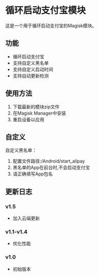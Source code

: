# 循环启动支付宝模块

这是一个用于循环启动支付宝的Magisk模块。

## 功能

- 循环启动支付宝
- 支持自定义黑名单
- 支持自定义启动时间
- 支持自动更新检测

## 使用方法

1. 下载最新的模块zip文件
2. 在Magisk Manager中安装
3. 重启设备以应用

## 自定义

自定义黑名单：

1. 配置文件路径:/Android/start_alipay
2. 黑名单的App在前台时,不会启动支付宝
3. 请正确填写App包名

## 更新日志

### v1.5
- 加入云端更新

### v1.1-v1.4
- 优化性能

### v1.0
- 初始版本
